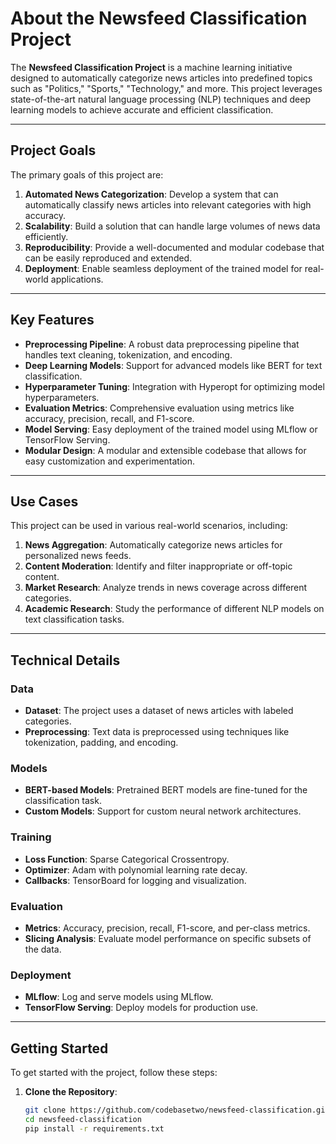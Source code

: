 # About the Newsfeed Classification Project

The **Newsfeed Classification Project** is a machine learning initiative designed to automatically categorize news articles into predefined topics such as "Politics," "Sports," "Technology," and more. This project leverages state-of-the-art natural language processing (NLP) techniques and deep learning models to achieve accurate and efficient classification.

---

## Project Goals

The primary goals of this project are:

1. **Automated News Categorization**: Develop a system that can automatically classify news articles into relevant categories with high accuracy.
2. **Scalability**: Build a solution that can handle large volumes of news data efficiently.
3. **Reproducibility**: Provide a well-documented and modular codebase that can be easily reproduced and extended.
4. **Deployment**: Enable seamless deployment of the trained model for real-world applications.

---

## Key Features

- **Preprocessing Pipeline**: A robust data preprocessing pipeline that handles text cleaning, tokenization, and encoding.
- **Deep Learning Models**: Support for advanced models like BERT for text classification.
- **Hyperparameter Tuning**: Integration with Hyperopt for optimizing model hyperparameters.
- **Evaluation Metrics**: Comprehensive evaluation using metrics like accuracy, precision, recall, and F1-score.
- **Model Serving**: Easy deployment of the trained model using MLflow or TensorFlow Serving.
- **Modular Design**: A modular and extensible codebase that allows for easy customization and experimentation.

---

## Use Cases

This project can be used in various real-world scenarios, including:

1. **News Aggregation**: Automatically categorize news articles for personalized news feeds.
2. **Content Moderation**: Identify and filter inappropriate or off-topic content.
3. **Market Research**: Analyze trends in news coverage across different categories.
4. **Academic Research**: Study the performance of different NLP models on text classification tasks.

---

## Technical Details

### Data
- **Dataset**: The project uses a dataset of news articles with labeled categories.
- **Preprocessing**: Text data is preprocessed using techniques like tokenization, padding, and encoding.

### Models
- **BERT-based Models**: Pretrained BERT models are fine-tuned for the classification task.
- **Custom Models**: Support for custom neural network architectures.

### Training
- **Loss Function**: Sparse Categorical Crossentropy.
- **Optimizer**: Adam with polynomial learning rate decay.
- **Callbacks**: TensorBoard for logging and visualization.

### Evaluation
- **Metrics**: Accuracy, precision, recall, F1-score, and per-class metrics.
- **Slicing Analysis**: Evaluate model performance on specific subsets of the data.

### Deployment
- **MLflow**: Log and serve models using MLflow.
- **TensorFlow Serving**: Deploy models for production use.

---

## Getting Started

To get started with the project, follow these steps:

1. **Clone the Repository**:
   ```bash
   git clone https://github.com/codebasetwo/newsfeed-classification.git
   cd newsfeed-classification
   pip install -r requirements.txt